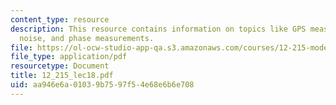 ```yaml
---
content_type: resource
description: This resource contains information on topics like GPS measurements, pseudorange
  noise, and phase measurements.
file: https://ol-ocw-studio-app-qa.s3.amazonaws.com/courses/12-215-modern-navigation-fall-2006/aa946e6a01039b7597f54e68e6b6e708_12_215_lec18.pdf
file_type: application/pdf
resourcetype: Document
title: 12_215_lec18.pdf
uid: aa946e6a-0103-9b75-97f5-4e68e6b6e708
---
```

